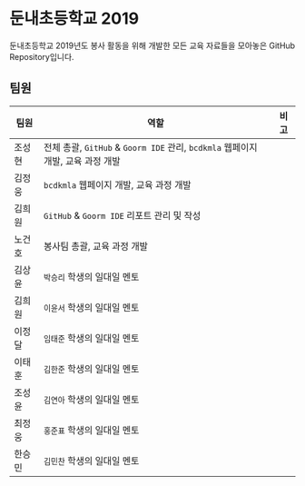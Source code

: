 # 둔내초등학교 2019

둔내초등학교 2019년도 봉사 활동을 위해 개발한 모든 교육 자료들을 모아놓은 GitHub Repository입니다.

## 팀원
|팀원|역할|비고|
|----|----|----|
|조성현|전체 총괄, `GitHub` & `Goorm IDE` 관리, `bcdkmla` 웹페이지 개발, 교육 과정 개발||
|김정웅|`bcdkmla` 웹페이지 개발, 교육 과정 개발||
|김희원|`GitHub` & `Goorm IDE` 리포트 관리 및 작성||
|노건호|봉사팀 총괄, 교육 과정 개발||
|김상윤|`박승리` 학생의 일대일 멘토||
|김희원|`이윤서` 학생의 일대일 멘토||
|이정달|`임태준` 학생의 일대일 멘토||
|이태훈|`김한준` 학생의 일대일 멘토||
|조성윤|`김연아` 학생의 일대일 멘토||
|최정웅|`홍준표` 학생의 일대일 멘토||
|한승민|`김민찬` 학생의 일대일 멘토||